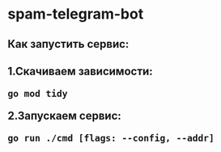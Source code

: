 # spam-telegram-bot

<h2>Как запустить сервис:<h2>

1.Скачиваем зависимости:

```go mod tidy```

2.Запускаем сервис:

```go run ./cmd [flags: --config, --addr]```

